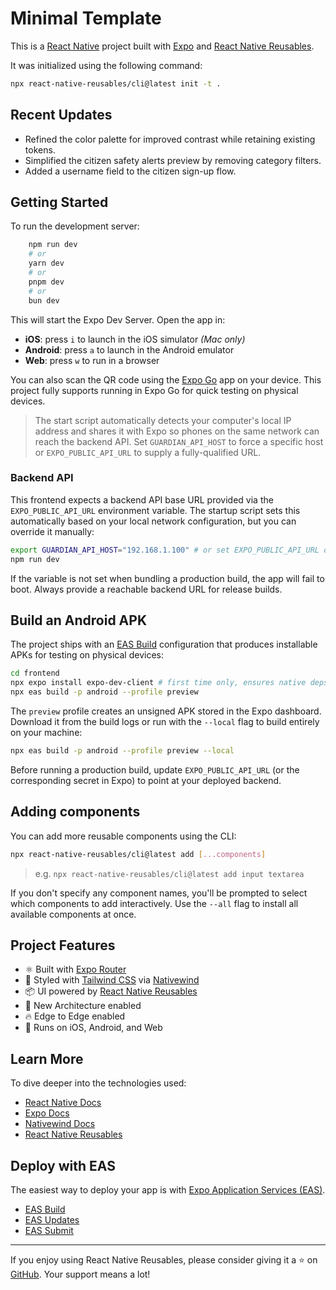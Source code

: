 # Minimal Template

This is a [React Native](https://reactnative.dev/) project built with [Expo](https://expo.dev/) and [React Native Reusables](https://reactnativereusables.com).

It was initialized using the following command:

```bash
npx react-native-reusables/cli@latest init -t .
```

## Recent Updates

- Refined the color palette for improved contrast while retaining existing tokens.
- Simplified the citizen safety alerts preview by removing category filters.
- Added a username field to the citizen sign-up flow.

## Getting Started

To run the development server:

```bash
    npm run dev
    # or
    yarn dev
    # or
    pnpm dev
    # or
    bun dev
```

This will start the Expo Dev Server. Open the app in:

- **iOS**: press `i` to launch in the iOS simulator _(Mac only)_
- **Android**: press `a` to launch in the Android emulator
- **Web**: press `w` to run in a browser

You can also scan the QR code using the [Expo Go](https://expo.dev/go) app on your device. This project fully supports running in Expo Go for quick testing on physical devices.

> The start script automatically detects your computer's local IP address and
> shares it with Expo so phones on the same network can reach the backend API.
> Set `GUARDIAN_API_HOST` to force a specific host or `EXPO_PUBLIC_API_URL` to
> supply a fully-qualified URL.

### Backend API

This frontend expects a backend API base URL provided via the `EXPO_PUBLIC_API_URL` environment variable. The startup script sets this automatically based on your local network configuration, but you can override it manually:

```bash
export GUARDIAN_API_HOST="192.168.1.100" # or set EXPO_PUBLIC_API_URL directly
npm run dev
```

If the variable is not set when bundling a production build, the app will fail to boot. Always provide a reachable backend URL for release builds.

## Build an Android APK

The project ships with an [EAS Build](https://docs.expo.dev/build/introduction/) configuration that produces installable APKs for testing on physical devices:

```bash
cd frontend
npx expo install expo-dev-client # first time only, ensures native deps are synced
npx eas build -p android --profile preview
```

The `preview` profile creates an unsigned APK stored in the Expo dashboard. Download it from the build logs or run with the `--local` flag to build entirely on your machine:

```bash
npx eas build -p android --profile preview --local
```

Before running a production build, update `EXPO_PUBLIC_API_URL` (or the corresponding secret in Expo) to point at your deployed backend.

## Adding components

You can add more reusable components using the CLI:

```bash
npx react-native-reusables/cli@latest add [...components]
```

> e.g. `npx react-native-reusables/cli@latest add input textarea`

If you don't specify any component names, you'll be prompted to select which components to add interactively. Use the `--all` flag to install all available components at once.

## Project Features

- ⚛️ Built with [Expo Router](https://expo.dev/router)
- 🎨 Styled with [Tailwind CSS](https://tailwindcss.com/) via [Nativewind](https://www.nativewind.dev/)
- 📦 UI powered by [React Native Reusables](https://github.com/founded-labs/react-native-reusables)
- 🚀 New Architecture enabled
- 🔥 Edge to Edge enabled
- 📱 Runs on iOS, Android, and Web

## Learn More

To dive deeper into the technologies used:

- [React Native Docs](https://reactnative.dev/docs/getting-started)
- [Expo Docs](https://docs.expo.dev/)
- [Nativewind Docs](https://www.nativewind.dev/)
- [React Native Reusables](https://reactnativereusables.com)

## Deploy with EAS

The easiest way to deploy your app is with [Expo Application Services (EAS)](https://expo.dev/eas).

- [EAS Build](https://docs.expo.dev/build/introduction/)
- [EAS Updates](https://docs.expo.dev/eas-update/introduction/)
- [EAS Submit](https://docs.expo.dev/submit/introduction/)

---

If you enjoy using React Native Reusables, please consider giving it a ⭐ on [GitHub](https://github.com/founded-labs/react-native-reusables). Your support means a lot!
